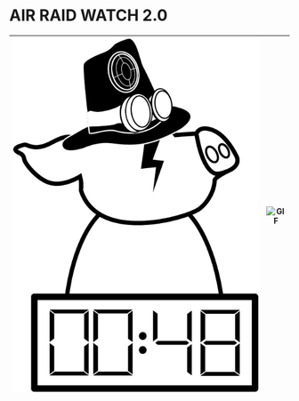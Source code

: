
# AIR RAID WATCH 2.0</h1>

| ![LOGO](https://github.com/Dast1n0k/AIR-RAID-WATCH-2.0/blob/main/images/logo.png) | ![GIF](https://media.giphy.com/media/7kMMONLbpGC0AhJ0VO/giphy.gif) |
|---|---|



